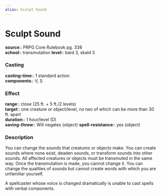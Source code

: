 ```yaml
---
alias: Sculpt Sound
---
```


# Sculpt Sound 

**source**:: PRPG Core Rulebook pg. 338  
**school**:: transmutation
**level**:: bard 3, skald 3

### Casting 

**casting-time**:: 1 standard action  
**components**:: V, S

### Effect 

**range**:: close (25 ft. + 5 ft./2 levels)  
**target**:: one creature or object/level, no two of which can be more than 30 ft. apart  
**duration**:: 1 hour/level (D)  
**saving-throw**:: Will negates (object)
**spell-resistance**:: yes (object)

### Description 

You can change the sounds that creatures or objects make. You can create sounds where none exist, deaden sounds, or transform sounds into other sounds. All affected creatures or objects must be transmuted in the same way. Once the transmutation is made, you cannot change it. You can change the qualities of sounds but cannot create words with which you are unfamiliar yourself.  
  
A spellcaster whose voice is changed dramatically is unable to cast spells with verbal components.
